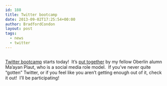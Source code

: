 ```yaml
---
id: 188
title: Twitter bootcamp
date: 2013-09-02T17:25:54+00:00
author: BradfordCondon
layout: post
tags:
  - news
  - twitter
---
```

<img class="alignnone" alt="" src="https://i2.wp.com/abs.twimg.com/a/1377795275/images/resources/twitter-bird-blue-on-white.png?resize=300%2C300&#038;ssl=1" data-recalc-dims="1" />

[Twitter bootcamp](http://twitbootcamp.tumblr.com/) starts today!  It&#8217;s [put together](http://twitbootcamp.tumblr.com/about) by my fellow Oberlin alumn Ma&#8217;ayan Plaut, who is a social media role model.  If you&#8217;ve never quite &#8220;gotten&#8221; Twitter, or if you feel like you aren&#8217;t getting enough out of it, check it out!  I&#8217;ll be participating!
